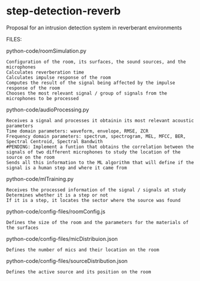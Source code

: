 # step-detection-reverb
Proposal for an intrusion detection system in reverberant environments

FILES:

python-code/roomSimulation.py

	Configuration of the room, its surfaces, the sound sources, and the microphones
	Calculates reverberation time
	Calculates impulse response of the room
	Computes the result of the signal being affected by the impulse response of the room
	Chooses the most relevant signal / group of signals from the microphones to be processed

python-code/audioProcessing.py

	Receives a signal and processes it obtainin its most relevant acoustic parameters
	Time domain parameters: waveform, envelope, RMSE, ZCR
	Frequency domain parameters: spectrum, spectrogram, MEL, MFCC, BER, Spectral Centroid, Spectral Bandwith
	#PENDING: Implement a funtion that obtains the correlation between the signals of two different microphones to study the location of the source on the room
	Sends all this information to the ML algorithm that will define if the signal is a human step and where it came from

python-code/mlTraining.py

	Receives the processed information of the signal / signals at study
	Determines whether it is a step or not
	If it is a step, it locates the sector where the source was found

python-code/config-files/roomConfig.js

	Defines the size of the room and the parameters for the materials of the surfaces


python-code/config-files/micDistribuion.json

	Defines the number of mics and their location on the room

python-code/config-files/sourceDistribution.json

	Defines the active source and its position on the room
